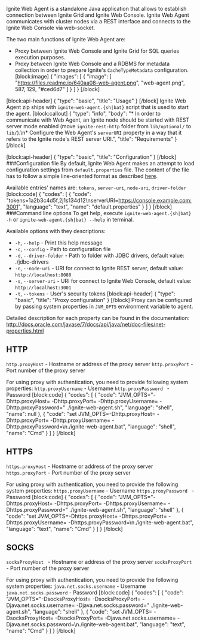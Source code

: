 Ignite Web Agent is a standalone Java application that allows to establish connection between Ignite Grid and Ignite Web Console. Ignite Web Agent communicates with cluster nodes via a REST interface and connects to the Ignite Web Console via web-socket.

The two main functions of Ignite Web Agent are:
* Proxy between Ignite Web Console and Ignite Grid for SQL queries execution purposes.
* Proxy between Ignite Web Console and a RDBMS for metadata collection in order to prepare Ignite's `CacheTypeMetadata` configuration.
[block:image]
{
  "images": [
    {
      "image": [
        "https://files.readme.io/640aa08-web-agent.png",
        "web-agent.png",
        587,
        129,
        "#ced6d7"
      ]
    }
  ]
}
[/block]

[block:api-header]
{
  "type": "basic",
  "title": "Usage"
}
[/block]
Ignite Web Agent zip ships with `ignite-web-agent.{sh|bat}` script that is used to start the agent.
[block:callout]
{
  "type": "info",
  "body": "* In order to communicate with Web Agent, an Ignite node should be started with REST server mode enabled (move `ignite-rest-http` folder from `lib/optional/` to `lib/`).\n* Configure the Web Agent's `serverURI` property in a way that it refers to the Ignite node's REST server URI.",
  "title": "Requirements"
}
[/block]

[block:api-header]
{
  "type": "basic",
  "title": "Configuration"
}
[/block]
###Configuration file
By default, Ignite Web Agent makes an attempt to load configuration settings from `default.properties` file. The content of the file has to follow a simple line-oriented format as described [here](#http://docs.oracle.com/javase/7/docs/api/java/util/Properties.html).

Available entries' names are: `tokens`, `server-uri`, `node-uri`, `driver-folder`
[block:code]
{
  "codes": [
    {
      "code": "tokens=1a2b3c4d5f,2j1s134d12\nserverURI=https://console.example.com:3001",
      "language": "text",
      "name": "default.properties"
    }
  ]
}
[/block]
###Command line options
To get help, execute `ignite-web-agent.{sh|bat} -h` or  `ignite-web-agent.{sh|bat} --help` in terminal.

Available options with they descriptions:
* `-h`, `--help` - Print this help message
* `-c`, `--config` - Path to configuration file
* `-d`, `--driver-folder` - Path to folder with JDBC drivers, default value: ./jdbc-drivers
* `-n`, `--node-uri` - URI for connect to Ignite REST server, default value: `http://localhost:8080`
* `-s`, `--server-uri` - URI for connect to Ignite Web Console, default value: `http://localhost:3001`
* `-t`, `--tokens` - User's security tokens
[block:api-header]
{
  "type": "basic",
  "title": "Proxy configuration"
}
[/block]
Proxy can be configured by passing system properties in `JVM_OPTS` environment variable to agent.

Detailed description for each property can be found in the documentation: http://docs.oracle.com/javase/7/docs/api/java/net/doc-files/net-properties.html

## HTTP
`http.proxyHost` - Hostname or address of the proxy server 
`http.proxyPort` - Port number of the proxy server

For using proxy with authentication, you need to provide following system properties:
`http.proxyUsername` - Username
`http.proxyPassword ` - Password
[block:code]
{
  "codes": [
    {
      "code": "JVM_OPTS=\"-Dhttp.proxyHost=<proxy-hostname> -Dhttp.proxyPort=<proxy-port> -Dhttp.proxyUsername=<proxy-username> -Dhttp.proxyPassword=<proxy-password>\" ./ignite-web-agent.sh",
      "language": "shell",
      "name": null
    },
    {
      "code": "set JVM_OPTS=-Dhttp.proxyHost=<proxy-hostname> -Dhttp.proxyPort=<proxy-port> -Dhttp.proxyUsername=<proxy-username> -Dhttp.proxyPassword=<proxy-password>\n./ignite-web-agent.bat",
      "language": "shell",
      "name": "Cmd"
    }
  ]
}
[/block]
## HTTPS
`https.proxyHost` - Hostname or address of the proxy server 
`https.proxyPort` - Port number of the proxy server

For using proxy with authentication, you need to provide the following system properties:
`https.proxyUsername` - Username
`https.proxyPassword ` - Password
[block:code]
{
  "codes": [
    {
      "code": "JVM_OPTS=\"-Dhttps.proxyHost=<proxy-hostname> -Dhttps.proxyPort=<proxy-port> -Dhttps.proxyUsername=<proxy-username> -Dhttps.proxyPassword=<proxy-password>\" ./ignite-web-agent.sh",
      "language": "shell"
    },
    {
      "code": "set JVM_OPTS=-Dhttps.proxyHost=<proxy-hostname> -Dhttps.proxyPort=<proxy-port> -Dhttps.proxyUsername=<proxy-username> -Dhttps.proxyPassword=<proxy-password>\n./ignite-web-agent.bat",
      "language": "text",
      "name": "Cmd"
    }
  ]
}
[/block]
## SOCKS
`socksProxyHost ` - Hostname or address of the proxy server 
`socksProxyPort ` - Port number of the proxy server

For using proxy with authentication, you need to provide the following system properties:
`java.net.socks.username` - Username
`java.net.socks.password` - Password
[block:code]
{
  "codes": [
    {
      "code": "JVM_OPTS=\"-DsocksProxyHost=<proxy-hostname> -DsocksProxyPort=<proxy-port> -Djava.net.socks.username=<proxy-username> -Djava.net.socks.password=<proxy-password>\" ./ignite-web-agent.sh",
      "language": "shell"
    },
    {
      "code": "set JVM_OPTS= -DsocksProxyHost=<proxy-hostname> -DsocksProxyPort=<proxy-port> -Djava.net.socks.username=<proxy-username> -Djava.net.socks.password=<proxy-password>\n./ignite-web-agent.bat",
      "language": "text",
      "name": "Cmd"
    }
  ]
}
[/block]